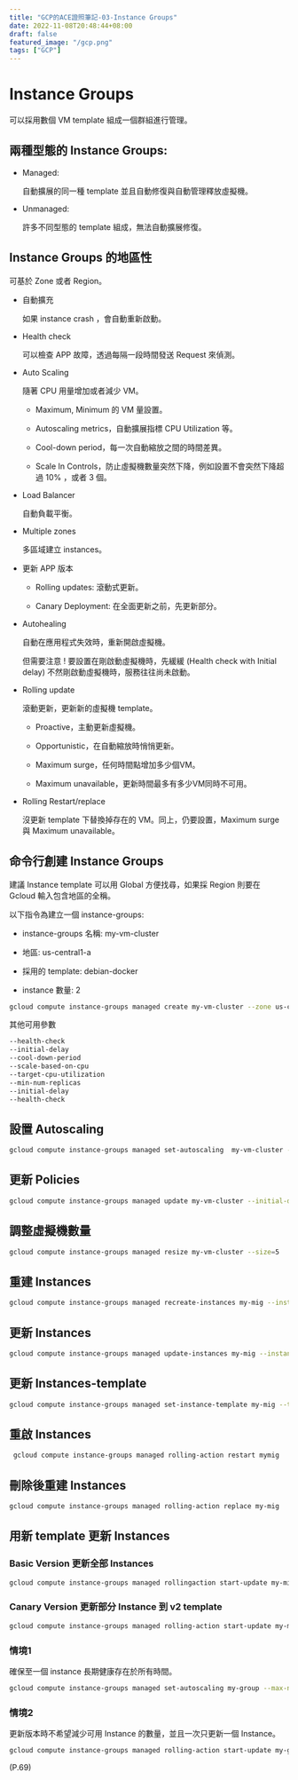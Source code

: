 ```yaml
---
title: "GCP的ACE證照筆記-03-Instance Groups"
date: 2022-11-08T20:48:44+08:00
draft: false
featured_image: "/gcp.png"
tags: ["GCP"]
---
```


# Instance Groups

可以採用數個 VM template 組成一個群組進行管理。

## 兩種型態的 Instance Groups:

* Managed:

    自動擴展的同一種 template 並且自動修復與自動管理釋放虛擬機。

* Unmanaged:

    許多不同型態的 template 組成，無法自動擴展修復。

## Instance Groups 的地區性

可基於 Zone 或者 Region。

* 自動擴充

    如果 instance crash ，會自動重新啟動。

* Health check

    可以檢查 APP 故障，透過每隔一段時間發送 Request 來偵測。

* Auto Scaling

    隨著 CPU 用量增加或者減少 VM。
    
    * Maximum, Minimum 的 VM 量設置。
    
    * Autoscaling metrics，自動擴展指標  CPU Utilization 等。

    * Cool-down period，每一次自動縮放之間的時間差異。

    * Scale In Controls，防止虛擬機數量突然下降，例如設置不會突然下降超過 10% ，或者 3 個。

* Load Balancer

    自動負載平衡。

* Multiple zones

    多區域建立 instances。

* 更新 APP 版本

    * Rolling updates: 滾動式更新。
    
    * Canary Deployment: 在全面更新之前，先更新部分。

* Autohealing

    自動在應用程式失效時，重新開啟虛擬機。

    但需要注意 ! 要設置在剛啟動虛擬機時，先緩緩 (Health check with Initial delay) 不然剛啟動虛擬機時，服務往往尚未啟動。

* Rolling update

    滾動更新，更新新的虛擬機 template。

    * Proactive，主動更新虛擬機。

    * Opportunistic，在自動縮放時悄悄更新。

    * Maximum surge，任何時間點增加多少個VM。

    * Maximum unavailable，更新時間最多有多少VM同時不可用。

* Rolling Restart/replace

    沒更新 template 下替換掉存在的 VM。同上，仍要設置，Maximum surge 與 Maximum unavailable。

 ## 命令行創建 Instance Groups

建議 Instance template 可以用 Global 方便找尋，如果採 Region 則要在 Gcloud 輸入包含地區的全稱。

以下指令為建立一個 instance-groups:

* instance-groups 名稱: my-vm-cluster

* 地區: us-central1-a 

* 採用的 template: debian-docker

* instance 數量: 2

```bash
gcloud compute instance-groups managed create my-vm-cluster --zone us-central1-a --template debian-docker --size 2
```

其他可用參數

```bash
--health-check
--initial-delay
--cool-down-period
--scale-based-on-cpu
--target-cpu-utilization
--min-num-replicas
--initial-delay
--health-check
```

## 設置 Autoscaling

```bash
gcloud compute instance-groups managed set-autoscaling  my-vm-cluster --max-num-replicas=10
```

## 更新 Policies

```bash
gcloud compute instance-groups managed update my-vm-cluster --initial-delay=120
```

## 調整虛擬機數量
```bash
gcloud compute instance-groups managed resize my-vm-cluster --size=5
```

## 重建 Instances

```bash
gcloud compute instance-groups managed recreate-instances my-mig --instances=myinstance-1,my-instance-2
```

## 更新 Instances

```bash
gcloud compute instance-groups managed update-instances my-mig --instances=my-instance3,my-instance-4
```

## 更新 Instances-template

```bash
gcloud compute instance-groups managed set-instance-template my-mig --template=v2-template
```

## 重啟 Instances

```bash
 gcloud compute instance-groups managed rolling-action restart mymig
```

## 刪除後重建 Instances

```bash
gcloud compute instance-groups managed rolling-action replace my-mig
```

## 用新 template 更新 Instances

### Basic Version 更新全部 Instances

```bash
gcloud compute instance-groups managed rollingaction start-update my-mig --version=template=v1-template
```

### Canary Version 更新部分 Instance 到 v2 template

```bash
gcloud compute instance-groups managed rolling-action start-update my-mig --version=template=v1-template --canary-version=template=v2-template,target-size=10%
```

### 情境1

確保至一個 instance 長期健康存在於所有時間。

```bash
gcloud compute instance-groups managed set-autoscaling my-group --max-numreplicas=1 --min-num-replicas=1
```

### 情境2

更新版本時不希望減少可用 Instance 的數量，並且一次只更新一個 Instance。

```bash
gcloud compute instance-groups managed rolling-action start-update my-group --version=template=my-v1-template --max-surge 1 --max-unavailable 0
```

(P.69)